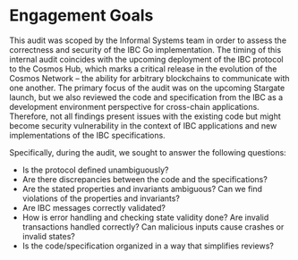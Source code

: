 # Engagement Goals

This audit was scoped by the Informal Systems team in order to assess the correctness and security of the IBC Go 
implementation. The timing of this internal audit coincides with the upcoming deployment of the IBC protocol to the 
Cosmos Hub, which marks a critical release in the evolution of the Cosmos Network – the ability for arbitrary blockchains 
to communicate with one another. The primary focus of the audit was on the upcoming Stargate launch, but
we also reviewed the code and specification from the IBC as a development environment perspective
for cross-chain applications. Therefore, not all findings present issues with the existing code but might 
become security vulnerability in the context of IBC applications and new implementations of the IBC specifications.   

Specifically, during the audit, we sought to answer the following questions:

- Is the protocol defined unambiguously?
- Are there discrepancies between the code and the specifications?
- Are the stated properties and invariants ambiguous? Can we find violations of the properties and invariants?
- Are IBC messages correctly validated?
- How is error handling and checking state validity done? Are invalid transactions handled correctly? 
  Can malicious inputs cause crashes or invalid states?
- Is the code/specification organized in a way that simplifies reviews?

